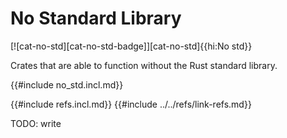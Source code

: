 # No Standard Library

[![cat-no-std][cat-no-std-badge]][cat-no-std]{{hi:No std}}

Crates that are able to function without the Rust standard library.

{{#include no_std.incl.md}}

{{#include refs.incl.md}}
{{#include ../../refs/link-refs.md}}

<div class="hidden">
TODO: write
</div>
